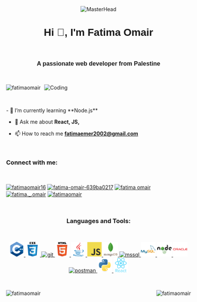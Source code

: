 <div align="center">
  <img src="https://embedpress.com/wp-content/uploads/2022/06/How-To-Embed-Interactive-Gif-On-WordPress-Site-Without-Coding-1.gif" alt="MasterHead">
</div>

<h1 align="center" style="font-family: Arial, sans-serif;">Hi 👋, I'm Fatima Omair</h1>
<p></br></p>
<h3 align="center" style="font-family: Arial, sans-serif;">A passionate web developer from Palestine</h3>
<p></br></p>
<img align="right" alt="Coding" width="400" src="https://i.pinimg.com/originals/e7/26/c7/e726c74ac081eed50feee1433d12c998.gif"/>

<p align="left"> <img src="https://komarev.com/ghpvc/?username=fatimaomair&label=Profile%20views&color=0e75b6&style=flat" alt="fatimaomair" /> </p>


<p></br></p>
- 🌱 I’m currently learning **Node.js**

- 💬 Ask me about **React, JS,**

- 📫 How to reach me **fatimaemer2002@gmail.com**
<p></br></p>
<h3 align="left">Connect with me:</h3>
<p></br></p>
<p align="left">
<a href="https://twitter.com/fatimaomair16" target="blank"><img align="center" src="https://raw.githubusercontent.com/rahuldkjain/github-profile-readme-generator/master/src/images/icons/Social/twitter.svg" alt="fatimaomair16" height="30" width="40" /></a>
<a href="https://linkedin.com/in/fatima-omair-639ba0217" target="blank"><img align="center" src="https://raw.githubusercontent.com/rahuldkjain/github-profile-readme-generator/master/src/images/icons/Social/linked-in-alt.svg" alt="fatima-omair-639ba0217" height="30" width="40" /></a>
<a href="https://fb.com/fatima omair" target="blank"><img align="center" src="https://raw.githubusercontent.com/rahuldkjain/github-profile-readme-generator/master/src/images/icons/Social/facebook.svg" alt="fatima omair" height="30" width="40" /></a>
<a href="https://instagram.com/fatima._.omair" target="blank"><img align="center" src="https://raw.githubusercontent.com/rahuldkjain/github-profile-readme-generator/master/src/images/icons/Social/instagram.svg" alt="fatima._.omair" height="30" width="40" /></a>
<a href="https://discord.gg/fatimaomair" target="blank"><img align="center" src="https://raw.githubusercontent.com/rahuldkjain/github-profile-readme-generator/master/src/images/icons/Social/discord.svg" alt="fatimaomair" height="30" width="40" /></a>
</p>
<p></br></p>
<h3 align="center">Languages and Tools:</h3>
<p></br></p>
<p align="center"> <a href="https://www.w3schools.com/cpp/" target="_blank" rel="noreferrer"> <img src="https://raw.githubusercontent.com/devicons/devicon/master/icons/cplusplus/cplusplus-original.svg" alt="cplusplus" width="40" height="40"/> </a> <a href="https://www.w3schools.com/css/" target="_blank" rel="noreferrer"> <img src="https://raw.githubusercontent.com/devicons/devicon/master/icons/css3/css3-original-wordmark.svg" alt="css3" width="40" height="40"/> </a> <a href="https://git-scm.com/" target="_blank" rel="noreferrer"> <img src="https://www.vectorlogo.zone/logos/git-scm/git-scm-icon.svg" alt="git" width="40" height="40"/> </a> <a href="https://www.w3.org/html/" target="_blank" rel="noreferrer"> <img src="https://raw.githubusercontent.com/devicons/devicon/master/icons/html5/html5-original-wordmark.svg" alt="html5" width="40" height="40"/> </a> <a href="https://www.java.com" target="_blank" rel="noreferrer"> <img src="https://raw.githubusercontent.com/devicons/devicon/master/icons/java/java-original.svg" alt="java" width="40" height="40"/> </a> <a href="https://developer.mozilla.org/en-US/docs/Web/JavaScript" target="_blank" rel="noreferrer"> <img src="https://raw.githubusercontent.com/devicons/devicon/master/icons/javascript/javascript-original.svg" alt="javascript" width="40" height="40"/> </a> <a href="https://www.mongodb.com/" target="_blank" rel="noreferrer"> <img src="https://raw.githubusercontent.com/devicons/devicon/master/icons/mongodb/mongodb-original-wordmark.svg" alt="mongodb" width="40" height="40"/> </a> <a href="https://www.microsoft.com/en-us/sql-server" target="_blank" rel="noreferrer"> <img src="https://www.svgrepo.com/show/303229/microsoft-sql-server-logo.svg" alt="mssql" width="40" height="40"/> </a> <a href="https://www.mysql.com/" target="_blank" rel="noreferrer"> <img src="https://raw.githubusercontent.com/devicons/devicon/master/icons/mysql/mysql-original-wordmark.svg" alt="mysql" width="40" height="40"/> </a> <a href="https://nodejs.org" target="_blank" rel="noreferrer"> <img src="https://raw.githubusercontent.com/devicons/devicon/master/icons/nodejs/nodejs-original-wordmark.svg" alt="nodejs" width="40" height="40"/> </a> <a href="https://www.oracle.com/" target="_blank" rel="noreferrer"> <img src="https://raw.githubusercontent.com/devicons/devicon/master/icons/oracle/oracle-original.svg" alt="oracle" width="40" height="40"/> </a> <a href="https://postman.com" target="_blank" rel="noreferrer"> <img src="https://www.vectorlogo.zone/logos/getpostman/getpostman-icon.svg" alt="postman" width="40" height="40"/> </a> <a href="https://www.python.org" target="_blank" rel="noreferrer"> <img src="https://raw.githubusercontent.com/devicons/devicon/master/icons/python/python-original.svg" alt="python" width="40" height="40"/> </a> <a href="https://reactjs.org/" target="_blank" rel="noreferrer"> <img src="https://raw.githubusercontent.com/devicons/devicon/master/icons/react/react-original-wordmark.svg" alt="react" width="40" height="40"/> </a> </p>
<p></br></p>

<p><img align="left" src="https://github-readme-streak-stats.herokuapp.com/?user=fatimaomair&" alt="fatimaomair" /></p>
<p>&nbsp;<img align="right" src="https://github-readme-stats.vercel.app/api?username=fatimaomair&show_icons=true&locale=en" alt="fatimaomair" /></p>
<p></br></p>

